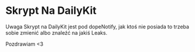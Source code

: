 # Skrypt Na DailyKit

Uwaga Skrypt na DailyKit jest pod dopeNotify, jak ktoś nie posiada to trzeba sobie zmienić albo znaleźć na jakiś Leaks.

Pozdrawiam <3